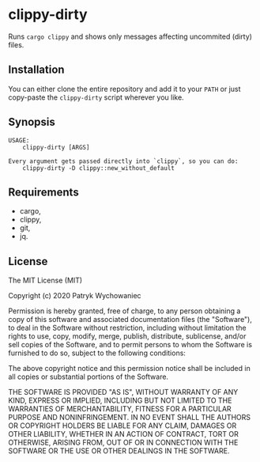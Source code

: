 # clippy-dirty

Runs `cargo clippy` and shows only messages affecting uncommited (dirty) files.

## Installation

You can either clone the entire repository and add it to your `PATH` or just copy-paste the `clippy-dirty` script wherever you like.

## Synopsis

```
USAGE:
    clippy-dirty [ARGS]

Every argument gets passed directly into `clippy`, so you can do:
    clippy-dirty -D clippy::new_without_default
```

## Requirements

- cargo,
- clippy,
- git,
- jq.

## License

The MIT License (MIT)

Copyright (c) 2020 Patryk Wychowaniec

Permission is hereby granted, free of charge, to any person obtaining a copy of this software and associated documentation files (the "Software"), to deal in the Software without restriction, including without limitation the rights to use, copy, modify, merge, publish, distribute, sublicense, and/or sell copies of the Software, and to permit persons to whom the Software is furnished to do so, subject to the following conditions:

The above copyright notice and this permission notice shall be included in all copies or substantial portions of the Software.

THE SOFTWARE IS PROVIDED "AS IS", WITHOUT WARRANTY OF ANY KIND, EXPRESS OR IMPLIED, INCLUDING BUT NOT LIMITED TO THE WARRANTIES OF MERCHANTABILITY, FITNESS FOR A PARTICULAR PURPOSE AND NONINFRINGEMENT. IN NO EVENT SHALL THE AUTHORS OR COPYRIGHT HOLDERS BE LIABLE FOR ANY CLAIM, DAMAGES OR OTHER LIABILITY, WHETHER IN AN ACTION OF CONTRACT, TORT OR OTHERWISE, ARISING FROM, OUT OF OR IN CONNECTION WITH THE SOFTWARE OR THE USE OR OTHER DEALINGS IN THE SOFTWARE.
